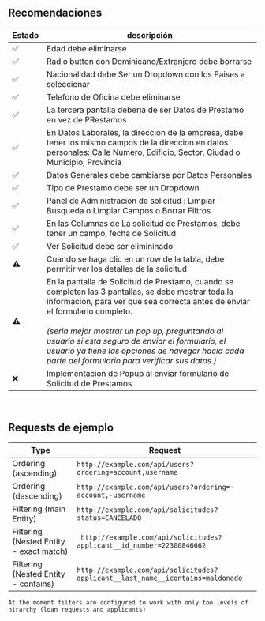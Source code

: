 ## Recomendaciones

| Estado      | descripción |
| ----------- | ----------- |
| ✅  |  Edad debe eliminarse <br>|
| ✅  |  Radio button con Dominicano/Extranjero debe borrarse <br>|
| ✅  |  Nacionalidad debe Ser un Dropdown con los Paises a seleccionar <br>|
| ✅  |  Telefono de Oficina debe eliminarse <br>|
| ✅  |  La tercera pantalla deberia de ser Datos de Prestamo en vez de PRestamos<br>|
| ✅  |  En Datos Laborales, la direccion de la empresa, debe tener los mismo campos de la direccion en datos personales: Calle  Numero, Edificio, Sector, Ciudad o Municipio, Provincia <br>|
| ✅  |  Datos Generales debe cambiarse por Datos Personales <br>|
| ✅  |  Tipo de Prestamo debe ser un Dropdown <br>|-
| ✅ | Panel de Administracion de solicitud : Limpiar Busqueda o Limpiar Campos o Borrar Filtros |
| ✅ | En las Columnas de La solicitud de Prestamos, debe tener un campo, fecha de Solicitud |
| ✅ | Ver Solicitud debe ser elimininado |
| ⚠️ | Cuando se haga clic en un row de la tabla, debe permitir ver los detalles de la solicitud |
| ⚠️ | En la pantalla de Solicitud de Prestamo, cuando se completen las 3 pantallas, se debe mostrar toda la informacion, para ver que sea correcta antes de enviar el formulario completo. <br><br> _(seria mejor mostrar un pop up, preguntando al usuario si esta seguro de enviar el formulario, el usuario ya tiene las opciones de navegar hacia cada parte del formulario para verificar sus datos.)_| 
| ❌ | Implementacion de Popup al enviar formulario de Solicitud de Prestamos |

<br>

## Requests de ejemplo

|Type| Request |
|----|---------|
|Ordering (ascending)| `http://example.com/api/users?ordering=account,username`|
|Ordering (descending)| `http://example.com/api/users?ordering=-account,-username`|
|Filtering (main Entity)| `http://example.com/api/solicitudes?status=CANCELADO` |
|Filtering (Nested Entity - exact match) |` http://example.com/api/solicitudes?applicant__id_number=22300846662` |
|Filtering (Nested Entity - contains) |  `http://example.com/api/solicitudes?applicant__last_name__icontains=maldonado`

    At the moment filters are configured to work with only too levels of hirarchy (loan requests and applicants)